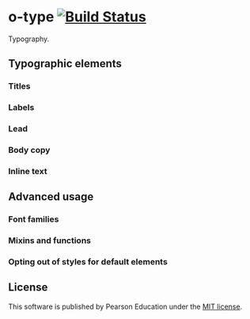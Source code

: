 # o-type [![Build Status](https://travis-ci.org/Pearson-Higher-Ed/o-type.svg?branch=master)](https://travis-ci.org/Pearson-Higher-Ed/o-type)

Typography.

## Typographic elements

### Titles

### Labels

### Lead

### Body copy

### Inline text

## Advanced usage

### Font families

### Mixins and functions

### Opting out of styles for default elements

## License

This software is published by Pearson Education under the [MIT license](LICENSE).
